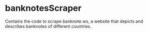 # banknotesScraper
Contains the code to scrape banknote.ws, a website that depicts and describes banknotes of different countries.
